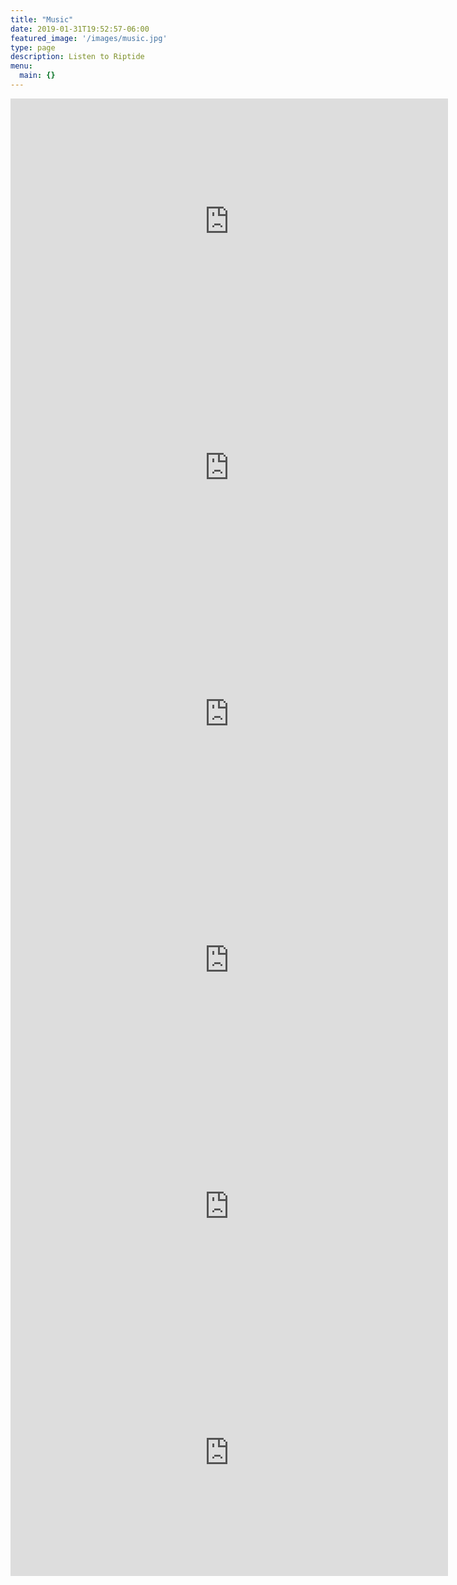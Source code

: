 ```yaml
---
title: "Music"
date: 2019-01-31T19:52:57-06:00
featured_image: '/images/music.jpg'
type: page
description: Listen to Riptide
menu:
  main: {}
---
```


<iframe width="700" height="394" src="https://www.youtube.com/embed/NfTMMcZiIAU" frameborder="0" allow="accelerometer; autoplay; encrypted-media; gyroscope; picture-in-picture" allowfullscreen></iframe>

<iframe width="700" height="394" src="https://www.youtube.com/embed/P06zHLGKz6E" frameborder="0" allow="accelerometer; autoplay; encrypted-media; gyroscope; picture-in-picture" allowfullscreen></iframe>

<iframe width="700" height="394" src="https://www.youtube.com/embed/WMeNgaE5MD0" frameborder="0" allow="accelerometer; autoplay; encrypted-media; gyroscope; picture-in-picture" allowfullscreen></iframe>

<iframe width="700" height="394" src="https://www.youtube.com/embed/sSST6HvvmFo" frameborder="0" allow="accelerometer; autoplay; encrypted-media; gyroscope; picture-in-picture" allowfullscreen></iframe>

<iframe width="700" height="394" src="https://www.youtube.com/embed/2GMZ49nydHo" frameborder="0" allow="accelerometer; autoplay; encrypted-media; gyroscope; picture-in-picture" allowfullscreen></iframe>

<iframe width="700" height="394" src="https://www.youtube.com/embed/K0DoH4VJ6Kk" frameborder="0" allow="accelerometer; autoplay; encrypted-media; gyroscope; picture-in-picture" allowfullscreen></iframe>